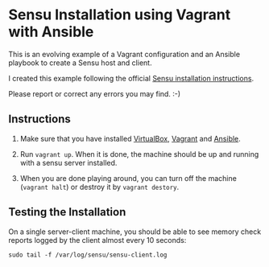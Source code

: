 # Sensu Installation using Vagrant with Ansible

This is an evolving example of a Vagrant configuration and an Ansible playbook to create a Sensu host and client.

I created this example following the official [Sensu installation instructions](https://sensuapp.org/docs/latest/installation-overview).

Please report or correct any errors you may find. :-)

## Instructions
1. Make sure that you have installed [VirtualBox](https://www.virtualbox.org), [Vagrant](https://www.vagrantup.com) and [Ansible](http://www.ansible.com/home).

2. Run ```vagrant up```. When it is done, the machine should be up and running with a sensu server installed.

3. When you are done playing around, you can turn off the machine (```vagrant halt```) or destroy it by ```vagrant destory```.

## Testing the Installation

On a single server-client machine, you should be able to see memory check reports logged by the client almost every 10 seconds:

```sudo tail -f /var/log/sensu/sensu-client.log```
